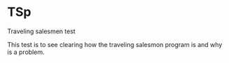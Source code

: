 # TSp
Traveling salesmen test

This test is to see clearing how the traveling salesmon program is and why is a problem.
